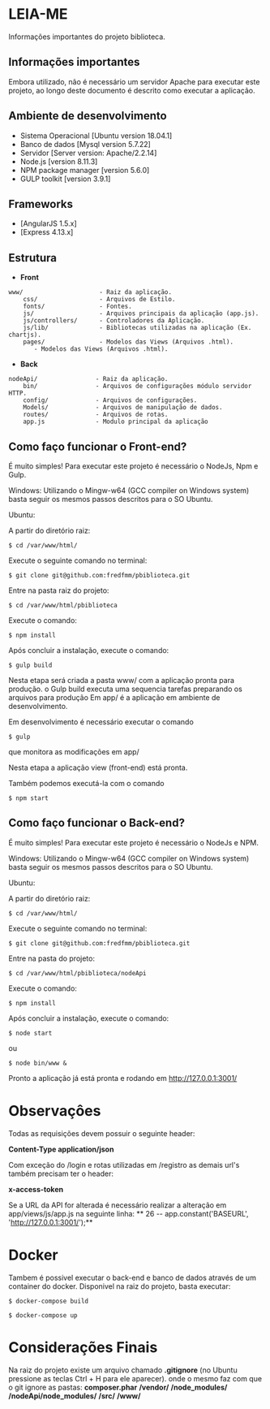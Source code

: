 # **LEIA-ME** #
Informações importantes do projeto biblioteca.

## **Informações importantes** ##
Embora utilizado, não é necessário um servidor Apache para executar este projeto, ao longo deste documento é descrito como executar a aplicação.

## **Ambiente de desenvolvimento** ##

* Sistema Operacional [Ubuntu version 18.04.1]
* Banco de dados [Mysql version 5.7.22]
* Servidor [Server version: Apache/2.2.14]
* Node.js [version 8.11.3]
* NPM package manager [version 5.6.0]
* GULP toolkit [version 3.9.1]

## **Frameworks** ##

* [AngularJS 1.5.x]
* [Express 4.13.x]

## **Estrutura** ##

* **Front**
```
www/                     - Raiz da aplicação.
    css/                 - Arquivos de Estilo.
    fonts/               - Fontes.
    js/                  - Arquivos principais da aplicação (app.js).
    js/controllers/      - Controladores da Aplicação.
    js/lib/              - Bibliotecas utilizadas na aplicação (Ex. chartjs).
    pages/               - Modelos das Views (Arquivos .html).
       - Modelos das Views (Arquivos .html).
```
* **Back**
```
nodeApi/                - Raiz da aplicação.
    bin/                - Arquivos de configurações módulo servidor HTTP.
    config/             - Arquivos de configurações.
    Models/             - Arquivos de manipulação de dados.
    routes/             - Arquivos de rotas.
    app.js              - Modulo principal da aplicação

```

## **Como faço funcionar o Front-end?** ##

É muito simples!
Para executar este projeto é necessário o NodeJs, Npm e Gulp.


Windows: Utilizando o Mingw-w64 (GCC compiler on Windows system) basta seguir os mesmos passos descritos para o SO Ubuntu.

Ubuntu:

A partir do diretório raiz:
```
$ cd /var/www/html/
```
Execute o seguinte comando no terminal:
```
$ git clone git@github.com:fredfmm/pbiblioteca.git
```
Entre na pasta raiz do projeto:
```
$ cd /var/www/html/pbiblioteca
```
Execute o comando:
```
$ npm install
```
Após concluir a instalação, execute o comando:
```
$ gulp build
```
Nesta etapa será criada a pasta www/ com a aplicação pronta para produção.
o Gulp build executa uma sequencia tarefas preparando os arquivos para produção
Em app/ é a aplicação em ambiente de desenvolvimento.

Em desenvolvimento é necessário executar o comando
```
$ gulp
```
que monitora as modificações em app/

Nesta etapa a aplicação view (front-end) está pronta.

Também podemos executá-la com o comando
```
$ npm start
```

## **Como faço funcionar o Back-end?** ##

É muito simples!
Para executar este projeto é necessário o NodeJs e NPM.


Windows: Utilizando o Mingw-w64 (GCC compiler on Windows system) basta seguir os mesmos passos descritos para o SO Ubuntu.

Ubuntu:

A partir do diretório raiz:
```
$ cd /var/www/html/
```
Execute o seguinte comando no terminal:
```
$ git clone git@github.com:fredfmm/pbiblioteca.git
```
Entre na pasta do projeto:
```
$ cd /var/www/html/pbiblioteca/nodeApi
```
Execute o comando:
```
$ npm install
```
Após concluir a instalação, execute o comando:
```
$ node start
```
ou
```
$ node bin/www &
```
Pronto a aplicação já está pronta e rodando em http://127.0.0.1:3001/

# **Observaçôes** #

Todas as requisições devem possuir o seguinte header:

**Content-Type application/json**

Com exceção do /login e rotas utilizadas em /registro as demais url's também precisam ter o header:

**x-access-token <token gerado no login>**

Se a URL da API for alterada é necessário realizar a alteração em app/views/js/app.js
na seguinte linha:
** 26 -- app.constant('BASEURL', 'http://127.0.0.1:3001/');**

# **Docker** #
  Tambem é possivel executar o back-end e banco de dados através de um container do docker.
  Disponivel na raiz do projeto, basta executar:
  ```
  $ docker-compose build

  ```
  ```
  $ docker-compose up

  ```

# **Considerações Finais** #

Na raiz do projeto existe um arquivo chamado **.gitignore** (no Ubuntu pressione as teclas Ctrl + H para ele aparecer).
onde o mesmo faz com que o git ignore as pastas:
  **composer.phar**
  **/vendor/**
  **/node_modules/**
  **/nodeApi/node_modules/**
  **/src/**
  **/www/**
